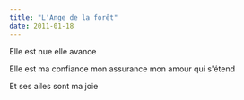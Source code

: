 ```yaml
---
title: "L'Ange de la forêt"
date: 2011-01-18
---
```


Elle est nue elle avance

Elle est ma confiance
mon assurance
mon amour qui s'étend

Et ses ailes sont ma joie
